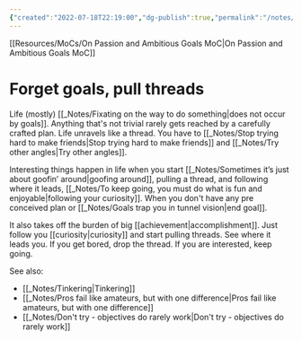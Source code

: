 ```yaml
---
{"created":"2022-07-18T22:19:00","dg-publish":true,"permalink":"/notes/forget-goals-pull-threads/","dgPassFrontmatter":true,"updated":"2025-01-19T22:21:48.813+01:00"}
---
```


[[Resources/MoCs/On Passion and Ambitious Goals MoC\|On Passion and Ambitious Goals MoC]]

# Forget goals, pull threads
Life (mostly) [[_Notes/Fixating on the way to do something\|does not occur by goals]]. Anything that's not trivial rarely gets reached by a carefully crafted plan. Life unravels like a thread. You have to [[_Notes/Stop trying hard to make friends\|Stop trying hard to make friends]] and [[_Notes/Try other angles\|Try other angles]].

Interesting things happen in life when you start [[_Notes/Sometimes it’s just about goofin’ around\|goofing around]], pulling a thread, and following where it leads, [[_Notes/To keep going, you must do what is fun and enjoyable\|following your curiosity]]. 
When you don't have any pre conceived plan or [[_Notes/Goals trap you in tunnel vision\|end goal]]. 

It also takes off the burden of big [[achievement\|accomplishment]]. Just follow you [[curiosity\|curiosity]] and start pulling threads. See where it leads you. If you get bored, drop the thread. If you are interested, keep going. 

See also:
- [[_Notes/Tinkering\|Tinkering]]
- [[_Notes/Pros fail like amateurs, but with one difference\|Pros fail like amateurs, but with one difference]]
- [[_Notes/Don't try - objectives do rarely work\|Don't try - objectives do rarely work]]